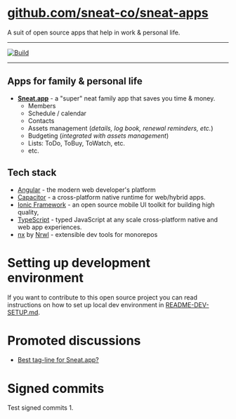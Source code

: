 # [github.com/sneat-co/sneat-apps](https://github.com/sneat-co/sneat-apps)

A suit of open source apps that help in work & personal life.

---

[![Build](https://github.com/sneat-co/sneat-apps/actions/workflows/build.yml/badge.svg)](https://github.com/sneat-co/sneat-apps/actions/workflows/build.yml)

---

## Apps for family & personal life

- [**Sneat.app**](https://sneat.app) - a "super" neat family app that saves you time & money.
  - Members
  - Schedule / calendar
  - Contacts
  - Assets management (_details, log book, renewal reminders, etc._)
  - Budgeting (_integrated with assets management_)
  - Lists: ToDo, ToBuy, ToWatch, etc.
  - etc.

[//]: # '## Apps for work'
[//]: # '- **Sneat.team** - provides authentication & org structure for below apps:'
[//]: # '    - [DataTug](src/apps/datatug) - SQL & HTTP queries workbench'
[//]: # '    - [ScrumSpace](src/apps/scrumspace) - daily scrums & retrospectives for agile teams '
[//]: # '    - [IssueNumber.One](src/apps/issuenumberone) - facilitates continuous **focused** feedback & improvements'

## Tech stack

- [Angular](https://angular.io/) - the modern web developer's platform
- [Capacitor](https://capacitorjs.com/) - a cross-platform native runtime for web/hybrid apps.
- [Ionic Framework](https://ionicframework.com/) - an open source mobile UI toolkit for building high quality,
- [TypeScript](https://www.typescriptlang.org/) - typed JavaScript at any scale
  cross-platform native and web app experiences.
- [nx](https://nx.dev/) by [Nrwl](https://nrwl.io/) - extensible dev tools for monorepos

# Setting up development environment

If you want to contribute to this open source project you can
read instructions on how to set up local dev environment in [README-DEV-SETUP.md](docs/README-DEV-SETUP.md).

# Promoted discussions

- [Best tag-line for Sneat.app?](https://github.com/sneat-co/sneat-apps/discussions/1568)

# Signed commits

Test signed commits 1.

